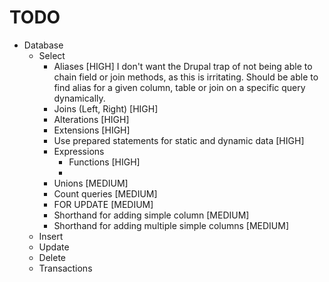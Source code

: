TODO
====

* Database
  * Select
    * Aliases [HIGH]
      I don't want the Drupal trap of not being able to chain field or join
      methods, as this is irritating. Should be able to find alias for a given
      column, table or join on a specific query dynamically.
    * Joins (Left, Right) [HIGH]
    * Alterations [HIGH]
    * Extensions [HIGH]
    * Use prepared statements for static and dynamic data [HIGH]
    * Expressions
      * Functions [HIGH]
      * 
    * Unions [MEDIUM]
    * Count queries [MEDIUM]
    * FOR UPDATE [MEDIUM]
    * Shorthand for adding simple column [MEDIUM]
    * Shorthand for adding multiple simple columns [MEDIUM]
  * Insert
  * Update
  * Delete
  * Transactions
  